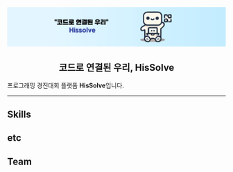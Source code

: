 <div align='center'>


<img src="src/main/resources/static/img/002.jpg">

## 코드로 연결된 우리, HisSolve

</div>

프로그래밍 경진대회 플랫폼 **HisSolve**입니다.

---


## Skills

## etc

## Team


